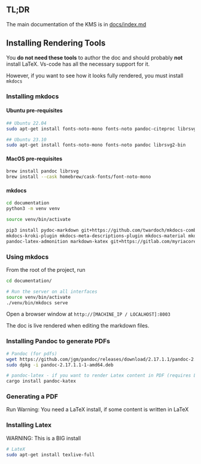 ## TL;DR

The main documentation of the KMS is in [docs/index.md](./docs/index.md)

## Installing Rendering Tools

You **do not need these tools** to author the doc and should probably **not** install LaTeX.
Vs-code has all the necessary support for it.

However, if you want to see how it looks fully rendered, you must install `mkdocs`

### Installing mkdocs

#### Ubuntu pre-requisites

```sh
## Ubuntu 22.04
sudo apt-get install fonts-noto-mono fonts-noto pandoc-citeproc librsvg2-bin

## Ubuntu 23.10
sudo apt-get install fonts-noto-mono fonts-noto pandoc librsvg2-bin
```

#### MacOS pre-requisites

```sh
brew install pandoc librsvg
brew install --cask homebrew/cask-fonts/font-noto-mono
```

#### mkdocs

```sh
cd documentation
python3 -m venv venv

source venv/bin/activate 

pip3 install pydoc-markdown git+https://github.com/twardoch/mkdocs-combine.git \
mkdocs-kroki-plugin mkdocs-meta-descriptions-plugin mkdocs-material mkdocs-mermaid2-plugin \
pandoc-latex-admonition markdown-katex git+https://gitlab.com/myriacore/pandoc-kroki-filter.git
```

### Using mkdocs

From the root of the project, run

```bash
cd documentation/

# Run the server on all interfaces
source venv/bin/activate
./venv/bin/mkdocs serve
```

Open a browser window at `http://[MACHINE_IP / LOCALHOST]:8003`

The doc is live rendered when editing the markdown files.

### Installing Pandoc to generate PDFs

```sh
# Pandoc (for pdfs)
wget https://github.com/jgm/pandoc/releases/download/2.17.1.1/pandoc-2.17.1.1-1-amd64.deb
sudo dpkg -i pandoc-2.17.1.1-1-amd64.deb

# pandoc-latex - if you want to render Latex content in PDF (requires Latex)
cargo install pandoc-katex
```

### Generating a PDF

Run
Warning: You need a LaTeX install, if some content is written in LaTeX

### Installing Latex

WARNING: This is a BIG install

```sh
# LateX
sudo apt-get install texlive-full
```